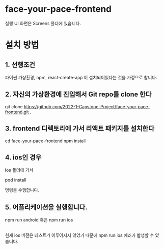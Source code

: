 # face-your-pace-frontend



실행 UI 화면은 Screens 폴더에 있습니다.


# 설치 방법

## 1. 선행조건

파이썬 가상환경, npm, react-create-app 이 설치되어있다는 것을 가정으로 합니다.

## 2. 자신의 가상환경에 진입해서 Git repo를 clone 한다

git clone https://github.com/2022-1-Capstone-Project/face-your-pace-frontend.git .

## 3. frontend 디렉토리에 가서 리액트 패키지를 설치한다

cd face-your-pace-frontend
npm install

## 4. ios인 경우

ios 폴더에 가서

pod install

명령을 수행합니다.

## 5. 어플리케이션을 실행합니다.

npm run android 혹은
npm run ios
## 
현재 ios 버전은 테스트가 이루어지지 않았기 때문에 npm run ios 에러가 발생할 수 있습니다.
